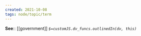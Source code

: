 ```yaml
---
created: 2021-10-08
tags: node/topic/term
---
```




**See**:: [[government]]
*`$=customJS.dv_funcs.outlinedIn(dv, this)`*
